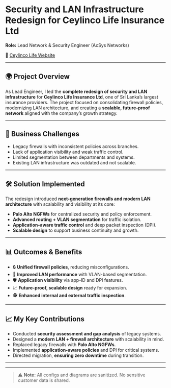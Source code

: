# Security and LAN Infrastructure Redesign for Ceylinco Life Insurance Ltd  
**Role:** Lead Network & Security Engineer (AcSys Networks)  

🔗 [Ceylinco Life Website](https://www.ceylincolife.com)  

---

## 🌍 Project Overview
As Lead Engineer, I led the **complete redesign of security and LAN infrastructure** for **Ceylinco Life Insurance Ltd**, one of Sri Lanka’s largest insurance providers. The project focused on consolidating firewall policies, modernizing LAN architecture, and creating a **scalable, future-proof network** aligned with the company’s growth strategy.  

---

## 🎯 Business Challenges
- Legacy firewalls with inconsistent policies across branches.  
- Lack of application visibility and weak traffic control.  
- Limited segmentation between departments and systems.  
- Existing LAN infrastructure was outdated and not scalable.  

---

## 🛠️ Solution Implemented
The redesign introduced **next-generation firewalls and modern LAN architecture** with scalability and visibility at its core:  
- **Palo Alto NGFWs** for centralized security and policy enforcement.  
- **Advanced routing + VLAN segmentation** for traffic isolation.  
- **Application-aware traffic control** and deep packet inspection (DPI).  
- **Scalable design** to support business continuity and growth.  

---

## 📊 Outcomes & Benefits
- 🔒 **Unified firewall policies**, reducing misconfigurations.  
- 📡 **Improved LAN performance** with VLAN-based segmentation.  
- 🛡️ **Application visibility** via app-ID and DPI features.  
- 📈 **Future-proof, scalable design** ready for expansion.  
- 🕵️ **Enhanced internal and external traffic inspection**.  

---

## 📈 My Key Contributions
- Conducted **security assessment and gap analysis** of legacy systems.  
- Designed a **modern LAN + firewall architecture** with scalability in mind.  
- Replaced legacy firewalls with **Palo Alto NGFWs**.  
- Implemented **application-aware policies** and DPI for critical systems.  
- Directed migration, **ensuring zero downtime** during transition.  

---

---

> ⚠️ **Note:** All configs and diagrams are sanitized. No sensitive customer data is shared.  
